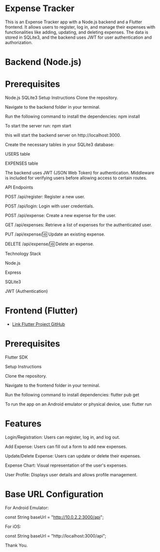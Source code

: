 # Expense Tracker

This is an Expense Tracker app with a Node.js backend and a Flutter frontend. It allows users to register, log in, and manage their expenses with functionalities like adding, updating, and deleting expenses. The data is stored in SQLite3, and the backend uses JWT for user authentication and authorization.

# Backend (Node.js)

# Prerequisites

Node.js
SQLite3
Setup Instructions
Clone the repository.

Navigate to the backend folder in your terminal.

Run the following command to install the dependencies: npm install

To start the server run: npm start

this will start the backend server on http://localhost:3000.

Create the necessary tables in your SQLite3 database:

USERS table

EXPENSES table

The backend uses JWT (JSON Web Token) for authentication. Middleware is included for verifying users before allowing access to certain routes.

API Endpoints

POST /api/register: Register a new user.

POST /api/login: Login with user credentials.

POST /api/expense: Create a new expense for the user.

GET /api/expenses: Retrieve a list of expenses for the authenticated user.

PUT /api/expense/:id: Update an existing expense.

DELETE /api/expense/:id: Delete an expense.

Technology Stack

Node.js

Express

SQLite3

JWT (Authentication)

# Frontend (Flutter)
- [Link Flutter Project GitHub](https://github.com/MithSeang/Flutter_ExpenseTracker.git)

# Prerequisites

Flutter SDK

Setup Instructions

Clone the repository.

Navigate to the frontend folder in your terminal.

Run the following command to install dependencies: flutter pub get

To run the app on an Android emulator or physical device, use: flutter run

# Features
Login/Registration: Users can register, log in, and log out.

Add Expense: Users can fill out a form to add new expenses.

Update/Delete Expense: Users can update or delete their expenses.

Expense Chart: Visual representation of the user's expenses.

User Profile: Displays user details and allows profile management.

# Base URL Configuration
For Android Emulator:

const String baseUrl = "http://10.0.2.2:3000/api";

For iOS:

const String baseUrl = "http://localhost:3000/api";

Thank You.
  
